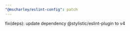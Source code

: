 ```yaml
---
"@mscharley/eslint-config": patch
---
```


fix(deps): update dependency @stylistic/eslint-plugin to v4

